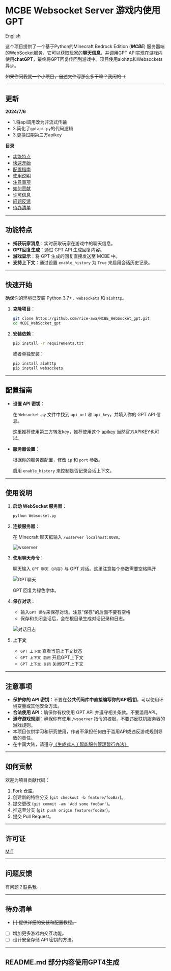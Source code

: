 # MCBE Websocket Server 游戏内使用GPT
[English](./README_EN.md)

这个项目提供了一个基于Python的Minecraft Bedrock Edition (***MCBE***) 服务器端的WebSocket服务，它可以获取玩家的**聊天信息**，并调用GPT API实现在游戏内使用**chatGPT**，最终将GPT回复传回到游戏中。项目使用aiohttp和Websockets异步。

~~如果你问我就一个小项目，自述文件写那么多干嘛？我闲的（~~

---
## 更新

  **2024/7/6**
  - 1.将api调用改为非流式传输
  - 2.简化了`gptapi.py`的代码逻辑
  - 3.更换过期第三方apikey

**目录**

- [功能特点](#功能特点)
- [快速开始](#快速开始)
- [配置指南](#配置指南)
- [使用说明](#使用说明)
- [注意事项](#注意事项)
- [如何贡献](#如何贡献)
- [许可信息](#许可信息)
- [问题反馈](#问题反馈)
- [待办清单](#待办清单)

---

## 功能特点

- **捕获玩家消息**：实时获取玩家在游戏中的聊天信息。
- **GPT回复生成**：通过 GPT API 生成回复内容。
- **游戏显示**：将 GPT 生成的回复直接发送至 MCBE 中。
- **支持上下文**：通过设置 `enable_history` 为 `True` 来启用会话历史记录。

---

## 快速开始

确保你的环境已安装 Python 3.7+，`websockets` 和 `aiohttp`。

1. **克隆项目**：

    ```bash
    git clone https://github.com/rice-awa/MCBE_WebSocket_gpt.git
    cd MCBE_WebSocket_gpt
    ```

2. **安装依赖**：

    ```bash
    pip install -r requirements.txt
    ```

    或者单独安装：

    ```bash
    pip install aiohttp
    pip install websockets
    ```

---

## 配置指南

- **设置 API 密钥**：

  在 `Websocket.py` 文件中找到 `api_url` 和 `api_key`，并填入你的 GPT API 信息。

  这里推荐使用第三方转发key，推荐使用这个 [apikey](https://burn.hair/) 当然官方APIKEY也可以。

- **服务器设置**：

  根据你的服务器配置，修改 `ip` 和 `port` 参数。
  
  启用 `enable_history` 来控制是否记录会话上下文。

---

## 使用说明

1. **启动 WebSocket 服务器**：

    ```bash
    python Websocket.py
    ```

2. **连接服务器**：

    在 Minecraft 聊天框输入 `/wsserver localhost:8080`。

    ![wsserver](https://s11.ax1x.com/2024/02/13/pF8y0dU.png)

3. **使用聊天命令**：

    聊天输入 `GPT 聊天 {内容}` 与 GPT 对话。这里注意每个参数需要空格隔开

    ![GPT聊天](https://s11.ax1x.com/2024/02/13/pF8yRL6.png)

    GPT 回复为绿色字体。

4. **保存对话**：
    - 输入`GPT 保存`来保存对话。注意"保存"的后面不要有空格
    - 保存和关闭会话后，会在根目录生成对话记录和日志。

    ![对话日志](https://s11.ax1x.com/2024/02/13/pF8yXef.png)

5. **上下文**
    - `GPT 上下文` 查看当前上下文状态
    - `GPT 上下文 启用` 开启GPT上下文
    - `GPT 上下文 关闭` 关闭GPT上下文

---

## 注意事项

- **保护你的 API 密钥**：不要在**公共代码库中直接编写你的API密钥**，可以使用环境变量或其他安全方法。
- **合法使用 API**：确保你有权使用 GPT API 并遵守相关条款。不要滥用API。
- **遵守游戏规则**：确保你有使用 `/wsserver` 指令的权限，不要违反联机服务器的游戏规则。
- 本项目仅供学习和研究使用，作者不承担任何由于滥用API或违反游戏规则导致的责任。
- 在中国大陆，请遵守[《生成式人工智能服务管理暂行办法》](https://www.gov.cn/zhengce/202311/content_6917778.htm)

---

## 如何贡献

欢迎为项目贡献代码：

1. Fork 仓库。
2. 创建新的特性分支 (`git checkout -b feature/fooBar`)。
3. 提交更改 (`git commit -am 'Add some fooBar'`)。
4. 推送至分支 (`git push origin feature/fooBar`)。
5. 提交 Pull Request。

---

## 许可证

[MIT](https://github.com/rice-awa/MCBE_WebSocket_gpt/blob/main/LICENSE.txt)

---

## 问题反馈

有问题？[联系我](https://space.bilibili.com/521856101)。

---

## 待办清单

- ~~[ ] 提供详细的安装和配置教程。~~
- [ ] 增加更多游戏内交互功能。
- [ ] 设计安全存储 API 密钥的方法。

---

## README.md 部分内容使用GPT4生成